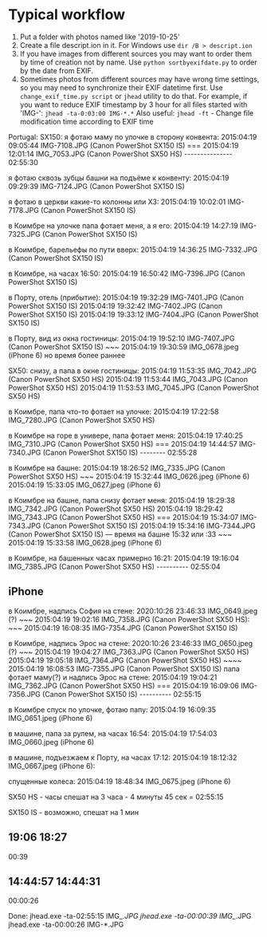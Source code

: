 Typical workflow
================

1. Put a folder with photos named like '2019-10-25'
2. Create a file descript.ion in it. For Windows use `dir /B > descript.ion`
3. If you have images from different sources you may want to order them by time of creation not by name. Use `python sortbyexifdate.py` to order by the date from EXIF.
4. Sometimes photos from different sources may have wrong time settings, so you may need to synchronize their EXIF datetime first. Use `change_exif_time.py script` or
`jhead` utility to do that.
For example, if you want to reduce EXIF timestamp by 3 hour for all files started with 'IMG-':
```jhead -ta-0:03:00 IMG-*.*```
Also useful:
```jhead -ft``` - Change file modification time according to EXIF time


Portugal:
SX150:
я фотаю маму по улочке в сторону конвента:
    2015:04:19 09:05:44 IMG-7108.JPG (Canon PowerShot SX150 IS)
    ===
    2015:04:19 12:01:14 IMG_7053.JPG (Canon PowerShot SX50 HS)
    ---------------
    02:55:30

я фотаю сквозь зубцы башни на подъёме к конвенту:
    2015:04:19 09:29:39 IMG-7124.JPG (Canon PowerShot SX150 IS)

я фотаю в церкви какие-то колонны или ХЗ:
    2015:04:19 10:02:01 IMG-7178.JPG (Canon PowerShot SX150 IS)

в Коимбре на улочке папа фотает меня, а я его:
    2015:04:19 14:27:19 IMG-7325.JPG (Canon PowerShot SX150 IS)

в Коимбре, барельефы по пути вверх:
    2015:04:19 14:36:25 IMG-7332.JPG (Canon PowerShot SX150 IS)

в Коимбре, на часах 16:50:
    2015:04:19 16:50:42 IMG-7396.JPG (Canon PowerShot SX150 IS)

в Порту, отель (прибытие):
    2015:04:19 19:32:29 IMG-7401.JPG (Canon PowerShot SX150 IS)
    2015:04:19 19:32:42 IMG-7402.JPG (Canon PowerShot SX150 IS)
    2015:04:19 19:33:12 IMG-7404.JPG (Canon PowerShot SX150 IS)

в Порту, вид из окна гостиницы:
    2015:04:19 19:52:10 IMG-7407.JPG (Canon PowerShot SX150 IS)
    ~~~
    2015:04:19 19:30:59 IMG_0678.jpeg (iPhone 6) но время более раннее

SX50:
снизу, а папа в окне гостиницы:
2015:04:19 11:53:35 IMG_7042.JPG (Canon PowerShot SX50 HS)
2015:04:19 11:53:44 IMG_7043.JPG (Canon PowerShot SX50 HS)
2015:04:19 11:53:53 IMG_7045.JPG (Canon PowerShot SX50 HS)

в Коимбре, папа что-то фотает на улочке:
    2015:04:19 17:22:58 IMG_7280.JPG (Canon PowerShot SX50 HS)

в Коимбре на горе в универе, папа фотает меня:
    2015:04:19 17:40:25 IMG_7310.JPG (Canon PowerShot SX50 HS)
    ===
    2015:04:19 14:44:57 IMG-7340.JPG (Canon PowerShot SX150 IS)
    --------
    02:55:28

в Коимбре на башне:
    2015:04:19 18:26:52 IMG_7335.JPG (Canon PowerShot SX50 HS)
    ~~~
    2015:04:19 15:32:44 IMG_0626.jpeg (iPhone 6)
    2015:04:19 15:33:05 IMG_0627.jpeg (iPhone 6)

в Коимбре на башне, папа снизу фотает меня:
    2015:04:19 18:29:38 IMG_7342.JPG (Canon PowerShot SX50 HS)
    2015:04:19 18:29:42 IMG_7343.JPG (Canon PowerShot SX50 HS)
    ===
    2015:04:19 15:34:07 IMG-7343.JPG (Canon PowerShot SX150 IS)
    2015:04:19 15:34:16 IMG-7344.JPG (Canon PowerShot SX150 IS) — время на башне 15:32 или :33
    ~~~
    2015:04:19 15:33:58 IMG_0628.jpeg (iPhone 6)

в Коимбре, на башенных часах примерно 16:21:
    2015:04:19 19:16:04 IMG_7385.JPG (Canon PowerShot SX50 HS)
    ----------
    02:55:04

iPhone
------
в Коимбре, надпись София на стене:
    2020:10:26 23:46:33 IMG_0649.jpeg (?)
    ~~~
    2015:04:19 19:02:16 IMG_7358.JPG (Canon PowerShot SX50 HS):
    ~~~
    2015:04:19 16:08:35 IMG-7354.JPG (Canon PowerShot SX150 IS)

в Коимбре, надпись Эрос на стене:
    2020:10:26 23:46:33 IMG_0650.jpeg (?)
    ~~~
    2015:04:19 19:04:27 IMG_7363.JPG (Canon PowerShot SX50 HS)
    2015:04:19 19:05:18 IMG_7364.JPG (Canon PowerShot SX50 HS)
    ~~~~
    2015:04:19 16:08:53 IMG-7355.JPG (Canon PowerShot SX150 IS)
    папа фотает маму(?) и надпись Эрос на стене:
    2015:04:19 19:04:21 IMG_7362.JPG (Canon PowerShot SX50 HS)
    ===
    2015:04:19 16:09:06 IMG-7356.JPG (Canon PowerShot SX150 IS)
    ----------
    02:55:15

в Коимбре спуск по улочке, фотаю папу:
    2015:04:19 16:09:35 IMG_0651.jpeg (iPhone 6)

в машине, папа за рулем, на часах 16:54:
    2015:04:19 17:54:03 IMG_0660.jpeg (iPhone 6)

в машине, подъезжаем к Порту, на часах 17:12:
    2015:04:19 18:12:32 IMG_0667.jpeg (iPhone 6):

спущенные колеса:
    2015:04:19 18:48:34 IMG_0675.jpeg (iPhone 6)


SX50 HS - часы спешат на 3 часа - 4 минуты 45 сек = 02:55:15

SX150 IS - возможно, спешат на 1 мин

19:06
18:27
-----
00:39

14:44:57
14:44:31
---------
00:00:26


Done:
jhead.exe -ta-02:55:15 IMG_*.JPG
jhead.exe -ta-00:00:39 IMG_*.JPG
jhead.exe -ta-00:00:26 IMG-*.JPG